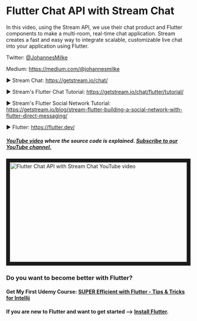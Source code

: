 # Flutter Chat API with Stream Chat
In this video, using the Stream API, we use their chat product and Flutter components to make a multi-room, real-time chat application. Stream creates a fast and easy way to integrate scalable, customizable live chat into your application using Flutter. 

Twitter: [@JohannesMilke](https://twitter.com/JohannesMilke "Twitter Johannes Milke")

Medium: https://medium.com/@johannesmilke

► Stream Chat: https://getstream.io/chat/

► Stream's Flutter Chat Tutorial: https://getstream.io/chat/flutter/tutorial/

► Stream's Flutter Social Network Tutorial: https://getstream.io/blog/stream-flutter-building-a-social-network-with-flutter-direct-messaging/

► Flutter: https://flutter.dev/

##### [YouTube video](https://www.youtube.com/watch?v=3oGLuM_--Uo "Youtube Johannes Milke") where the *source code* is explained. [Subscribe to our YouTube channel.](http://www.youtube.com/channel/UC0FD2apauvegCcsvqIBceLA?sub_confirmation=1 "YouTube Subscribe Johannes Milke")  
<a href="https://www.youtube.com/watch?v=3oGLuM_--Uo&feature=player_embedded
" target="_blank"><img src="http://img.youtube.com/vi/3oGLuM_--Uo/maxresdefault.jpg" 
alt="Flutter Chat API with Stream Chat YouTube video" width="480" height="270" border="10" /></a>

### Do you want to become better with Flutter? 
#### Get My First Udemy Course: [SUPER Efficient with Flutter - Tips & Tricks for Intellij](https://www.udemy.com/course/super-efficient-with-flutter-tips-tricks/?referralCode=4BE70FB2DDF496ADD7AD "SUPER Efficient with Flutter - Tips & Tricks for Intellij")

#### If you are new to Flutter and want to get started --> [Install Flutter](https://flutter.io/docs/get-started/install "Install Flutter").

